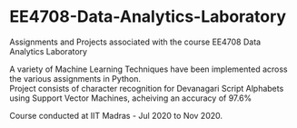 # EE4708-Data-Analytics-Laboratory
Assignments and Projects associated with the course EE4708 Data Analytics Laboratory

A variety of Machine Learning Techniques have been implemented across the various assignments in Python.
<br>
Project consists of character recognition for Devanagari Script Alphabets using Support Vector Machines, acheiving an accuracy of 97.6%

Course conducted at IIT Madras - Jul 2020 to Nov 2020.
